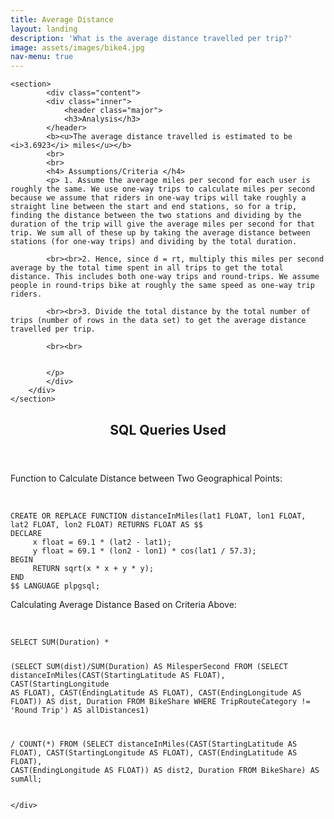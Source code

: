 ```yaml
---
title: Average Distance
layout: landing
description: 'What is the average distance travelled per trip?'
image: assets/images/bike4.jpg
nav-menu: true
---
```


<!-- Main -->
<div id="main">

<!-- One -->
<section id="two" class="spotlights">

	<section>
			<div class="content">
			<div class="inner">
				<header class="major">
				<h3>Analysis</h3>
			</header>
			<b><u>The average distance travelled is estimated to be <i>3.6923</i> miles</u></b>
			<br>
			<br>
			<h4> Assumptions/Criteria </h4>
			<p> 1. Assume the average miles per second for each user is roughly the same. We use one-way trips to calculate miles per second because we assume that riders in one-way trips will take roughly a straight line between the start and end stations, so for a trip, finding the distance between the two stations and dividing by the duration of the trip will give the average miles per second for that trip. We sum all of these up by taking the average distance between stations (for one-way trips) and dividing by the total duration.

			<br><br>2. Hence, since d = rt, multiply this miles per second average by the total time spent in all trips to get the total distance. This includes both one-way trips and round-trips. We assume people in round-trips bike at roughly the same speed as one-way trip riders.

			<br><br>3. Divide the total distance by the total number of trips (number of rows in the data set) to get the average distance travelled per trip.

			<br><br>


			</p>
			</div>
		</div>
	</section>
</section>

<!-- Two -->
<section id="three">
	<div class="inner">
		<header class="major">
			<h2>SQL Queries Used</h2>
		</header>
Function to Calculate Distance between Two Geographical Points:<br><br>
<pre><code>
CREATE OR REPLACE FUNCTION distanceInMiles(lat1 FLOAT, lon1 FLOAT, lat2 FLOAT, lon2 FLOAT) RETURNS FLOAT AS $$
DECLARE
	 x float = 69.1 * (lat2 - lat1);
	 y float = 69.1 * (lon2 - lon1) * cos(lat1 / 57.3);
BEGIN
	 RETURN sqrt(x * x + y * y);
END
$$ LANGUAGE plpgsql;
</code></pre>
Calculating Average Distance Based on Criteria Above:<br><br>
<pre><code>
SELECT SUM(Duration) *

(SELECT SUM(dist)/SUM(Duration) AS MilesperSecond
FROM
(SELECT distanceInMiles(CAST(StartingLatitude AS FLOAT), CAST(StartingLongitude AS FLOAT),
CAST(EndingLatitude AS FLOAT), CAST(EndingLongitude AS FLOAT)) AS dist, Duration
FROM BikeShare WHERE TripRouteCategory != 'Round Trip') AS allDistances1)

/ COUNT(*) FROM
(SELECT distanceInMiles(CAST(StartingLatitude AS FLOAT), CAST(StartingLongitude AS FLOAT),
CAST(EndingLatitude AS FLOAT), CAST(EndingLongitude AS FLOAT)) AS dist2, Duration FROM BikeShare)
AS sumAll;
</code></pre>

	</div>
</section>
</div>
